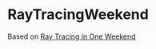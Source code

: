 # RayTracingWeekend
Based on [Ray Tracing in One Weekend](https://raytracing.github.io/books/RayTracingInOneWeekend.html)